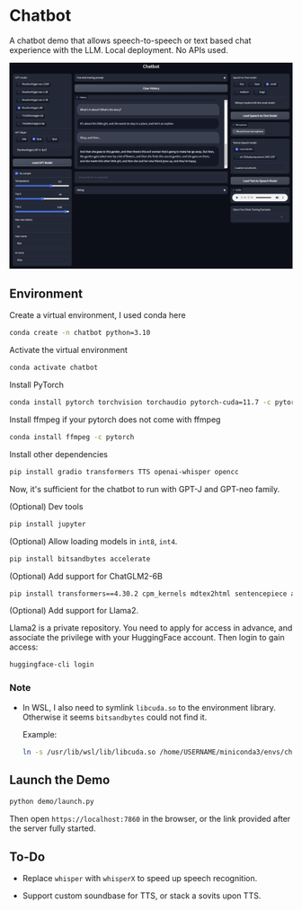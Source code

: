 # Chatbot

A chatbot demo that allows speech-to-speech or text based chat experience with the LLM. Local deployment. No APIs used.

![](screenshot.png)

## Environment

Create a virtual environment, I used conda here

```bash
conda create -n chatbot python=3.10
```

Activate the virtual environment

```bash
conda activate chatbot
```

Install PyTorch

```bash
conda install pytorch torchvision torchaudio pytorch-cuda=11.7 -c pytorch -c nvidia
```

Install ffmpeg if your pytorch does not come with ffmpeg

```bash
conda install ffmpeg -c pytorch
```

Install other dependencies

```bash
pip install gradio transformers TTS openai-whisper opencc
```

Now, it's sufficient for the chatbot to run with GPT-J and GPT-neo family.

(Optional) Dev tools

```bash
pip install jupyter
```

(Optional) Allow loading models in ```int8```, ```int4```.

```bash
pip install bitsandbytes accelerate
```

(Optional) Add support for ChatGLM2-6B

```bash
pip install transformers==4.30.2 cpm_kernels mdtex2html sentencepiece accelerate
```

(Optional) Add support for Llama2. 

Llama2 is a private repository. You need to apply for access in advance, and associate the privilege with your HuggingFace account. Then login to gain access:

```bash
huggingface-cli login
```

### Note

-   In WSL, I also need to symlink ```libcuda.so``` to the environment library. Otherwise it seems ```bitsandbytes``` could not find it.

    Example:

    ```bash
    ln -s /usr/lib/wsl/lib/libcuda.so /home/USERNAME/miniconda3/envs/chatbot/lib/libcuda.so
    ```

## Launch the Demo

```bash
python demo/launch.py
```

Then open `https://localhost:7860` in the browser, or the link provided after the server fully started.

## To-Do

-   Replace `whisper` with `whisperX` to speed up speech recognition.

-   Support custom soundbase for TTS, or stack a sovits upon TTS.